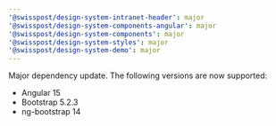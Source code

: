 ```yaml
---
'@swisspost/design-system-intranet-header': major
'@swisspost/design-system-components-angular': major
'@swisspost/design-system-components': major
'@swisspost/design-system-styles': major
'@swisspost/design-system-demo': major
---
```


Major dependency update. The following versions are now supported:

- Angular 15
- Bootstrap 5.2.3
- ng-bootstrap 14
